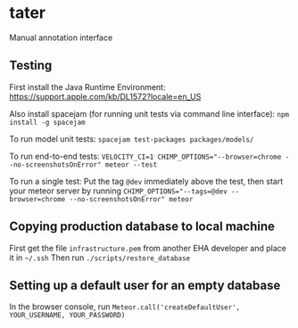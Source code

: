 # tater
Manual annotation interface

## Testing
First install the Java Runtime Environment: https://support.apple.com/kb/DL1572?locale=en_US

Also install spacejam (for running unit tests via command line interface): `npm install -g spacejam`

To run model unit tests:
`spacejam test-packages packages/models/`

To run end-to-end tests:
`VELOCITY_CI=1 CHIMP_OPTIONS="--browser=chrome --no-screenshotsOnError" meteor --test`

To run a single test:
Put the tag `@dev` immediately above the test, then start your meteor server by running
`CHIMP_OPTIONS="--tags=@dev --browser=chrome --no-screenshotsOnError" meteor`

## Copying production database to local machine
First get the file `infrastructure.pem` from another EHA developer and place it in `~/.ssh`
Then run `./scripts/restore_database`

## Setting up a default user for an empty database
In the browser console, run `Meteor.call('createDefaultUser', YOUR_USERNAME, YOUR_PASSWORD)`
